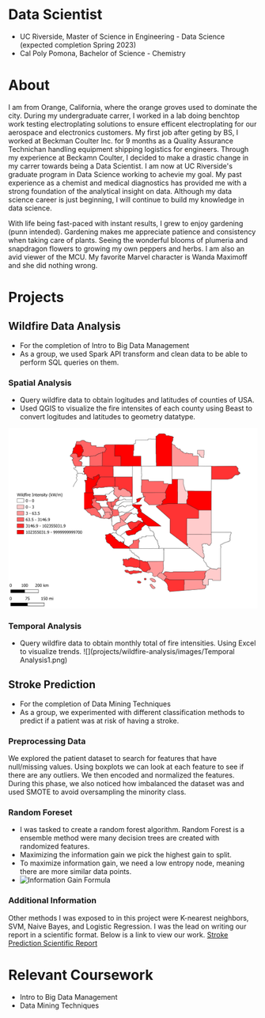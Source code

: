 # Data Scientist
- UC Riverside, Master of Science in Engineering - Data Science (expected completion Spring 2023)
- Cal Poly Pomona, Bachelor of Science - Chemistry

# About
I am from Orange, California, where the orange groves used to dominate the city. During my undergraduate carrer, I worked in a lab doing benchtop work testing electroplating solutions to ensure efficent electroplating for our aerospace and electronics customers. My first job after geting by BS, I worked at Beckman Coulter Inc. for 9 months as a Quality Assurance Technichan handling equipment shipping logistics for engineers. Through my experience at Beckamn Coulter, I decided to make a drastic change in my carrer towards being a Data Scientist. I am now at UC Riverside's graduate program in Data Science working to achevie my goal. My past experience as a chemist and medical diagnostics has provided me with a strong foundation of the analytical insight on data. Although my data science career is just beginning, I will continue to build my knowledge in data science. 

With life being fast-paced with instant results, I grew to enjoy gardening (punn intended). Gardening makes me appreciate patience and consistency when taking care of plants. Seeing the wonderful blooms of plumeria and snapdragon flowers to growing my own peppers and herbs. I am also an avid viewer of the MCU. My favorite Marvel character is Wanda Maximoff and she did nothing wrong.  


# Projects
## Wildfire Data Analysis
* For the completion of Intro to Big Data Management 
* As a group, we used Spark API transform and clean data to be able to perform SQL queries on them.
### Spatial Analysis
  * Query wildfire data to obtain logitudes and latitudes of counties of USA. 
  * Used QGIS to visualize the fire intensites of each county using Beast to convert logitudes and latitudes to geometry datatype.

![](projects/wildfire-analysis/images/spatial_analysis100klegendsmall.png)
### Temporal Analysis
  * Query wildfire data to obtain monthly total of fire intensities. Using Excel to visualize trends. 
![](projects/wildfire-analysis/images/Temporal Analysis1.png)

## Stroke Prediction
* For the completion of Data Mining Techniques 
* As a group, we experimented with different classification methods to predict if a patient was at risk of having a stroke. 
### Preprocessing Data
We explored the patient dataset to search for features that have null/missing values. Using boxplots we can look at each feature to see if there are any outliers. We then encoded and normalized the features. During this phase, we also noticed how imbalanced the dataset was and used SMOTE to avoid oversampling the minority class.
### Random Foreset
- I was tasked to create a random forest algorithm. Random Forest is a ensemble method were many decision trees are created with randomized features.  
- Maximizing the information gain we pick the highest gain to split.
- To maximize information gain, we need a low entropy node, meaning there are more similar data points.
- ![Information Gain Formula](https://user-images.githubusercontent.com/107296905/174012629-d4bd4c6c-b326-43be-9907-0a735eba10eb.png)
 
### Additional Information
Other methods I was exposed to in this project were K-nearest neighbors, SVM, Naive Bayes, and Logistic Regression.
I was the lead on writing our report in a scientific format. Below is a link to view our work. 
[Stroke Prediction Scientific Report](https://github.com/johnny-pham23/portfolio/files/8916226/Stroke.Prediction.Final.Final.pdf)

# Relevant Coursework
- Intro to Big Data Management 
- Data Mining Techniques

